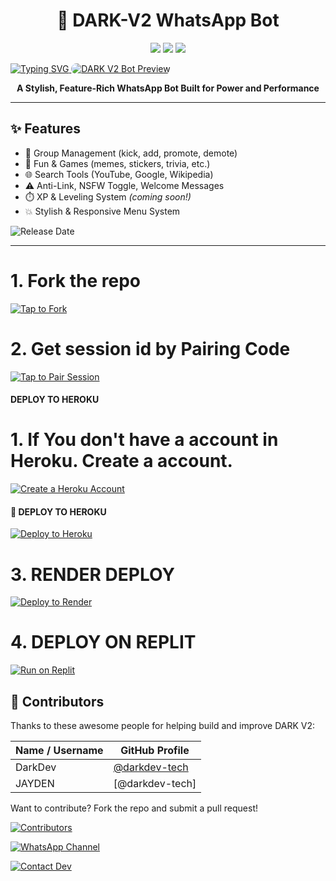 <h1 align="center">🚀 DARK-V2 WhatsApp Bot</h1>

<p align="center">
  <img src="https://img.shields.io/badge/Powerful-Bot-blueviolet?style=for-the-badge" />
  <img src="https://img.shields.io/badge/Status-Active-brightgreen?style=for-the-badge" />
  <img src="https://img.shields.io/github/stars/yourusername/DARK-V2?style=for-the-badge" />
</p>

<a href="https://git.io/typing-svg">
  <img src="https://readme-typing-svg.demolab.com?font=Black+Ops+One&size=50&pause=1000&color=red&center=true&width=910&height=100&lines=DARK+V2+BOT+%3BKEEP+USING+OUR+BOT" alt="Typing SVG" />
</a>

<a href="https://imgbb.com/">
  <img src="https://files.catbox.moe/icnssy.PNG" alt="DARK V2 Bot Preview" border="0" style="max-width:100%; border-radius: 12px;">
</a>




<p align="center">
  <b>A Stylish, Feature-Rich WhatsApp Bot Built for Power and Performance</b>
</p>

---

## ✨ Features

- 🔧 Group Management (kick, add, promote, demote)
- 🎉 Fun & Games (memes, stickers, trivia, etc.)
- 🌐 Search Tools (YouTube, Google, Wikipedia)
- ⚠️ Anti-Link, NSFW Toggle, Welcome Messages
- ⏱️ XP & Leveling System *(coming soon!)*
- 💥 Stylish & Responsive Menu System

![Release Date](https://readme-typing-svg.demolab.com?font=Pacifico&size=50&pause=1000&color=FF1493&center=true&width=910&height=100&lines=Released+on+16.04.2025)

---
# 1. Fork the repo
   
[![Tap to Fork](https://img.shields.io/badge/Tap%20to-Fork-2ea44f?style=for-the-badge&logo=github)](https://github.com/darkdev-tech/DARK-V2/fork)


# 2. Get session id by Pairing Code
  
   [![Tap to Pair Session](https://img.shields.io/badge/Tap%20to%20Get%20Session-DARK--V2-blueviolet?style=for-the-badge&logo=whatsapp)](https://dark-pair-code.onrender.com)

#### DEPLOY TO HEROKU 

# 1. If You don't have a account in Heroku. Create a account.
    
  [![Create a Heroku Account](https://img.shields.io/badge/Create%20Account-Heroku-79589F?logo=heroku&logoColor=white)](https://signup.heroku.com/)


<h4 align="left">🚀 DEPLOY TO HEROKU</h4>
<p align="left">
  <a href="https://dashboard.heroku.com/new?template=https://github.com/darkdev-tech/JOCKER-xmd" target="_blank">
    <img src="https://img.shields.io/badge/-Deploy%20To%20Heroku-purple?style=for-the-badge&logo=heroku&logoColor=white" alt="Deploy to Heroku"/>
  </a>
</p>


# 3. RENDER DEPLOY
[![Deploy to Render](https://render.com/images/deploy-to-render-button.svg)](https://render.com/deploy?repo=https://github.com/darkdev-tech/DARK-V2)


# 4. DEPLOY ON REPLIT

[![Run on Replit](https://img.shields.io/badge/Run%20on-Replit-1f1f1f?style=for-the-badge&logo=replit&logoColor=white)](https://replit.com/github/darkdev-tech/DARK-V2)

## 👥 Contributors

Thanks to these awesome people for helping build and improve DARK V2:

| Name / Username | GitHub Profile |
|------------------|----------------|
| DarkDev          | [@darkdev-tech](https://github.com/darkdev-tech) |
| JAYDEN     | [@darkdev-tech] |

Want to contribute? Fork the repo and submit a pull request!

[![Contributors](https://contrib.rocks/image?repo=darkdev-tech/DARK-V2)](https://github.com/darkdev-tech/DARK-V2/graphs/contributors)




[![WhatsApp Channel](https://img.shields.io/badge/Join%20Our%20WhatsApp%20Channel-25D366?style=for-the-badge&logo=whatsapp&logoColor=white)](https://whatsapp.com/channel/0029VarDt9t30LKL1SoYXy26)

[![Contact Dev](https://img.shields.io/badge/Contact%20Dev%20on-WhatsApp-25D366?style=for-the-badge&logo=whatsapp&logoColor=white)](https://wa.me/254107065646)
